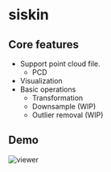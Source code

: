 # siskin

## Core features

* Support point cloud file.
  * PCD
* Visualization
* Basic operations
  * Transformation
  * Downsample (WIP)
  * Outlier removal (WIP)

## Demo

![viewer](https://raw.githubusercontent.com/neka-nat/siskin/master/assets/viewer.png)
